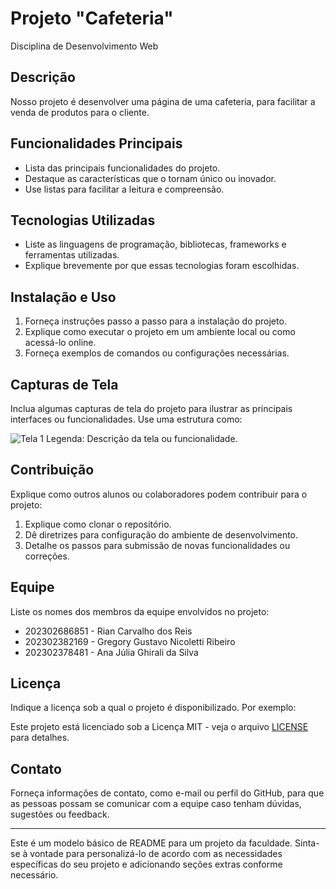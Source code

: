 # Projeto "Cafeteria"
Disciplina de Desenvolvimento Web

## Descrição

Nosso projeto é desenvolver uma página de uma cafeteria, para facilitar a venda de produtos para o cliente.

## Funcionalidades Principais

- Lista das principais funcionalidades do projeto.
- Destaque as características que o tornam único ou inovador.
- Use listas para facilitar a leitura e compreensão.

## Tecnologias Utilizadas

- Liste as linguagens de programação, bibliotecas, frameworks e ferramentas utilizadas.
- Explique brevemente por que essas tecnologias foram escolhidas.

## Instalação e Uso

1. Forneça instruções passo a passo para a instalação do projeto.
2. Explique como executar o projeto em um ambiente local ou como acessá-lo online.
3. Forneça exemplos de comandos ou configurações necessárias.

## Capturas de Tela

Inclua algumas capturas de tela do projeto para ilustrar as principais interfaces ou funcionalidades. Use uma estrutura como:

![Tela 1](screenshots/tela1.png)
Legenda: Descrição da tela ou funcionalidade.

## Contribuição

Explique como outros alunos ou colaboradores podem contribuir para o projeto:

1. Explique como clonar o repositório.
2. Dê diretrizes para configuração do ambiente de desenvolvimento.
3. Detalhe os passos para submissão de novas funcionalidades ou correções.

## Equipe

Liste os nomes dos membros da equipe envolvidos no projeto:

- 202302686851 - Rian Carvalho dos Reis
- 202302382169 - Gregory Gustavo Nicoletti Ribeiro
- 202302378481 - Ana Júlia Ghirali da Silva



## Licença

Indique a licença sob a qual o projeto é disponibilizado. Por exemplo:

Este projeto está licenciado sob a Licença MIT - veja o arquivo [LICENSE](LICENSE) para detalhes.

## Contato

Forneça informações de contato, como e-mail ou perfil do GitHub, para que as pessoas possam se comunicar com a equipe caso tenham dúvidas, sugestões ou feedback.

---

Este é um modelo básico de README para um projeto da faculdade. Sinta-se à vontade para personalizá-lo de acordo com as necessidades específicas do seu projeto e adicionando seções extras conforme necessário.
